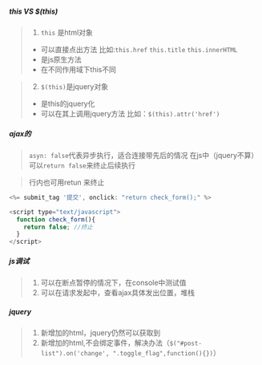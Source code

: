 ##### this VS $(this)
> 1. `this` 是html对象
> * 可以直接点出方法 比如:`this.href` `this.title` `this.innerHTML`
> * 是js原生方法
> * 在不同作用域下this不同

> 2. `$(this)`是jquery对象
> * 是this的jquery化
> * 可以在其上调用jquery方法 比如：`$(this).attr('href')`

##### ajax的
> `asyn: false`代表异步执行，适合连接带先后的情况
> 在js中（jquery不算）可以`return false`来终止后续执行

> 行内也可用retun 来终止
```js
<%= submit_tag '提交', onclick: "return check_form();" %>

<script type="text/javascript">
  function check_form(){
    return false; //终止
  }
</script>
```

##### js调试
> 1. 可以在断点暂停的情况下，在console中测试值
> 2. 可以在请求发起中，查看ajax具体发出位置，堆栈

##### jquery
> 1. 新增加的html，jquery仍然可以获取到
> 2. 新增加的html,不会绑定事件，解决办法（`$("#post-list").on('change', ".toggle_flag",function(){})`）